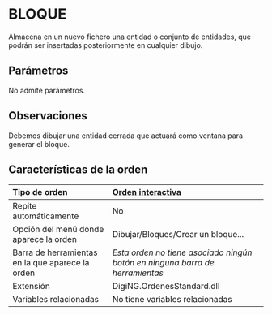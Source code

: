 # BLOQUE

Almacena en un nuevo fichero una entidad o conjunto de entidades, que podrán ser insertadas posteriormente en cualquier dibujo.

## Parámetros

No admite parámetros.

## Observaciones

Debemos dibujar una entidad cerrada que actuará como ventana para generar el bloque.

## Características de la orden

| Tipo de orden | [Orden interactiva]() |
| :--- | :--- |
| Repite automáticamente | No |
| Opción del menú donde aparece la orden | Dibujar/Bloques/Crear un bloque... |
| Barra de herramientas en la que aparece la orden | _Esta orden no tiene asociado ningún botón en ninguna barra de herramientas_ |
| Extensión | DigiNG.OrdenesStandard.dll |
| Variables relacionadas | No tiene variables relacionadas |

